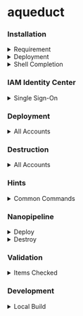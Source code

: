 # aqueduct

### Installation

<details>
<summary>Requirement</summary>

AWS Command Line Interface (AWS CLI) Version 2

```
curl "https://awscli.amazonaws.com/awscli-exe-linux-x86_64.zip" -o "awscliv2.zip"
unzip awscliv2.zip
sudo ./aws/install
aws --version
```

https://docs.aws.amazon.com/cli/latest/userguide/getting-started-install.html

</details>

<details>
<summary>Deployment</summary>

```
pip install aqueduct-utility
```

</details>

<details>
<summary>Shell Completion</summary>

```
aqueduct --install-completion
```

</details>

### IAM Identity Center 

<details>
<summary>Single Sign-On</summary>

```
$ aqueduct login
Identity Store: portal
SSO Region: us-east-2
SSO Role: AWSAdministratorAccess
CLI Region: us-east-2
CLI Output: json
CDK Trust: 123456789012
CDK Regions: us-east-1|us-east-2
Authenticated!!
```

</details>

### Deployment

<details>
<summary>All Accounts</summary>

```
$ aqueduct deploy
Deploy Folder: test
Deploy [y/N]: y
--------------------------------------
Deploy AccountName 123456789012
--------------------------------------

✨  Synthesis time: 10.9s

TestStack: building assets...

[0%] start: Building 93a9449a1ac92f796d777916aae26c4c0e5740a72635c27014a56be5bcd35e4d:123456789012-us-east-2
[100%] success: Built 93a9449a1ac92f796d777916aae26c4c0e5740a72635c27014a56be5bcd35e4d:123456789012-us-east-2

TestStack: assets built

TestStack: deploying...
[0%] start: Publishing 93a9449a1ac92f796d777916aae26c4c0e5740a72635c27014a56be5bcd35e4d:123456789012-us-east-2
[100%] success: Published 93a9449a1ac92f796d777916aae26c4c0e5740a72635c27014a56be5bcd35e4d:123456789012-us-east-2
TestStack: creating CloudFormation changeset...

 ✅  TestStack

✨  Deployment time: 16.51s

Stack ARN:
arn:aws:cloudformation:us-east-2:123456789012:stack/TestStack/58a84490-6931-11ed-ab5a-0a2c7b97f37e

✨  Total time: 27.41s

```

</details>

### Destruction

<details>
<summary>All Accounts</summary>

```
$ aqueduct destroy
Destroy Folder: test
Destroy [y/N]: y
--------------------------------------
Destroy AccountName 123456789012
--------------------------------------
TestStack: destroying...

 ✅  TestStack: destroyed

```

</details>

### Hints

<details>
<summary>Common Commands</summary>

```
$ aqueduct hints 
npm install -g aws-cdk
cdk init app --language python
python3 -m venv .venv
source .venv/bin/activate
pip3 install -r requirements.txt --upgrade
echo .~c9* > ~/.gitignore
git config --global core.excludesfile ~/.gitignore
git checkout -b dev
```

</details>

### Nanopipeline

<details>
<summary>Deploy</summary>

Permissions: ```lambda:InvokeFunction``` & ```s3:PutObject```

```
$ aqueduct nanopipeline deploy
Deploy Folder: test
Deploy [y/N]: y
--------------------------------------
Deploy AccountName us-east-1
--------------------------------------
  adding: AccountName-test/ (stored 0%)
  adding: AccountName-test/test/ (stored 0%)
  adding: AccountName-test/test/test_stack.py (deflated 45%)
  adding: AccountName-test/test/__init__.py (stored 0%)
  adding: AccountName-test/test/__pycache__/ (stored 0%)
  adding: AccountName-test/test/__pycache__/__init__.cpython-37.pyc (deflated 26%)
  adding: AccountName-test/test/__pycache__/test_stack.cpython-37.pyc (deflated 35%)
  adding: AccountName-test/.gitignore (deflated 16%)
  adding: AccountName-test/README.md (deflated 54%)
  adding: AccountName-test/app.py (deflated 37%)
  adding: AccountName-test/cdk.json (deflated 56%)
  adding: AccountName-test/requirements-dev.txt (stored 0%)
  adding: AccountName-test/requirements.txt (deflated 4%)
  adding: AccountName-test/source.bat (deflated 43%)
  adding: AccountName-test/tests/ (stored 0%)
  adding: AccountName-test/tests/__init__.py (stored 0%)
  adding: AccountName-test/tests/unit/ (stored 0%)
  adding: AccountName-test/tests/unit/__init__.py (stored 0%)
  adding: AccountName-test/tests/unit/test_test_stack.py (deflated 42%)
```

</details>

<details>
<summary>Destroy</summary>

Permissions: ```lambda:InvokeFunction``` & ```s3:PutObject```

```
$ aqueduct nanopipeline destroy
Destroy Folder: test
Destroy [y/N]: y
--------------------------------------
Destroy AccountName us-east-1
--------------------------------------
  adding: AccountName-test/ (stored 0%)
  adding: AccountName-test/test/ (stored 0%)
  adding: AccountName-test/test/test_stack.py (deflated 45%)
  adding: AccountName-test/test/__init__.py (stored 0%)
  adding: AccountName-test/test/__pycache__/ (stored 0%)
  adding: AccountName-test/test/__pycache__/__init__.cpython-37.pyc (deflated 26%)
  adding: AccountName-test/test/__pycache__/test_stack.cpython-37.pyc (deflated 35%)
  adding: AccountName-test/.gitignore (deflated 16%)
  adding: AccountName-test/README.md (deflated 54%)
  adding: AccountName-test/app.py (deflated 37%)
  adding: AccountName-test/cdk.json (deflated 56%)
  adding: AccountName-test/requirements-dev.txt (stored 0%)
  adding: AccountName-test/requirements.txt (deflated 4%)
  adding: AccountName-test/source.bat (deflated 43%)
  adding: AccountName-test/tests/ (stored 0%)
  adding: AccountName-test/tests/__init__.py (stored 0%)
  adding: AccountName-test/tests/unit/ (stored 0%)
  adding: AccountName-test/tests/unit/__init__.py (stored 0%)
  adding: AccountName-test/tests/unit/test_test_stack.py (deflated 42%)
```

</details>

### Validation

<details>
<summary>Items Checked</summary>

 - CLI Output Format
 - Deploy Folder
 - Destroy Folder
 - SSO Active Region
 - SSO Active Role

</details>

### Development

<details>
<summary>Local Build</summary>

```
python setup.py install --user
```

</details>
